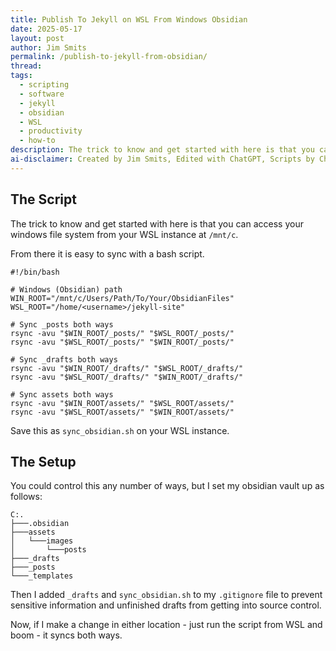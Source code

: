 ```yaml
---
title: Publish To Jekyll on WSL From Windows Obsidian
date: 2025-05-17
layout: post
author: Jim Smits
permalink: /publish-to-jekyll-from-obsidian/
thread: 
tags:
  - scripting
  - software
  - jekyll
  - obsidian
  - WSL
  - productivity
  - how-to
description: The trick to know and get started with here is that you can access your windows file system from  your WSL instance at `/mnt/c`.
ai-disclaimer: Created by Jim Smits, Edited with ChatGPT, Scripts by ChatGPT
---
```

## The Script

The trick to know and get started with here is that you can access your windows file system from  your WSL instance at `/mnt/c`.  

From there it is easy to sync with a bash script.

```
#!/bin/bash

# Windows (Obsidian) path
WIN_ROOT="/mnt/c/Users/Path/To/Your/ObsidianFiles"
WSL_ROOT="/home/<username>/jekyll-site"

# Sync _posts both ways
rsync -avu "$WIN_ROOT/_posts/" "$WSL_ROOT/_posts/"
rsync -avu "$WSL_ROOT/_posts/" "$WIN_ROOT/_posts/"

# Sync _drafts both ways
rsync -avu "$WIN_ROOT/_drafts/" "$WSL_ROOT/_drafts/"
rsync -avu "$WSL_ROOT/_drafts/" "$WIN_ROOT/_drafts/"

# Sync assets both ways
rsync -avu "$WIN_ROOT/assets/" "$WSL_ROOT/assets/"
rsync -avu "$WSL_ROOT/assets/" "$WIN_ROOT/assets/"
```

Save this as `sync_obsidian.sh` on your WSL instance.

## The Setup

You could control this any number of ways, but I set my obsidian vault up as follows:

```
C:.
├───.obsidian
├───assets
│   └───images
│       └───posts
├───_drafts
├───_posts
└───_templates
```

Then I added `_drafts` and `sync_obsidian.sh` to my `.gitignore` file to prevent sensitive information and unfinished drafts from getting into source control. 

Now, if I make a change in either location - just run the script from WSL and boom - it syncs both ways.